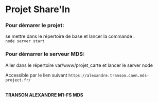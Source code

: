 <h1>Projet Share'In</h1>
<h3>Pour démarer le projet: </h3>se mettre dans le répertoire de base et lancer la commande :<br>
<code>node server start</code> <br>
<h3>Pour démarrer le serveur MDS:</h3>
Aller dans le répertoire var/www/projet_carte et lancer le server node
<p>Accessible par le lien suivant <code>https://alexandre.transon.caen.mds-project.fr/</code></p><br>
<b>TRANSON ALEXANDRE M1-FS MDS</b>
